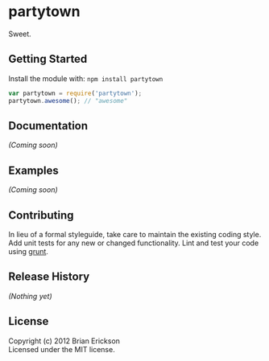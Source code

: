# partytown

Sweet.

## Getting Started
Install the module with: `npm install partytown`

```javascript
var partytown = require('partytown');
partytown.awesome(); // "awesome"
```

## Documentation
_(Coming soon)_

## Examples
_(Coming soon)_

## Contributing
In lieu of a formal styleguide, take care to maintain the existing coding style. Add unit tests for any new or changed functionality. Lint and test your code using [grunt](https://github.com/cowboy/grunt).

## Release History
_(Nothing yet)_

## License
Copyright (c) 2012 Brian Erickson  
Licensed under the MIT license.

